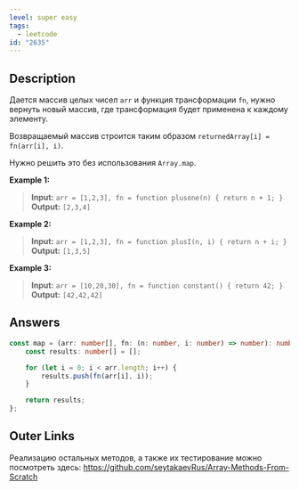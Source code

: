 ```yaml
---
level: super easy
tags:
  - leetcode
id: "2635"
---
```

## Description

Дается массив целых чисел `arr` и функция трансформации `fn`, нужно вернуть новый массив, где трансформация будет применена к каждому элементу.

Возвращаемый массив строится таким образом `returnedArray[i] = fn(arr[i], i)`.

Нужно решить это без использования `Array.map`.

**Example 1:**
>**Input:** `arr = [1,2,3], fn = function plusone(n) { return n + 1; }`
>**Output:** `[2,3,4]`

**Example 2:**
>**Input:** `arr = [1,2,3], fn = function plusI(n, i) { return n + i; }`
>**Output:** `[1,3,5]`

**Example 3:**
>**Input:** `arr = [10,20,30], fn = function constant() { return 42; }`
>**Output:** `[42,42,42]`

## Answers

```typescript
const map = (arr: number[], fn: (n: number, i: number) => number): number[] => {
    const results: number[] = [];

	for (let i = 0; i < arr.length; i++) {
        results.push(fn(arr[i], i));
    }

    return results;
};
```

## Outer Links

Реализацию остальных методов, а также их тестирование можно посмотреть здесь:
https://github.com/seytakaevRus/Array-Methods-From-Scratch